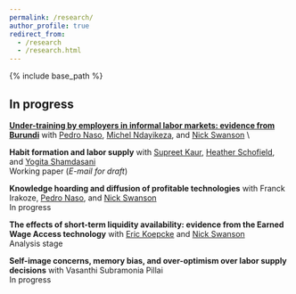 ```yaml
---
permalink: /research/
author_profile: true
redirect_from:
  - /research
  - /research.html
---
```


{% include base_path %}

## In progress 
**[Under-training by employers in informal labor markets: evidence from Burundi](https://drive.google.com/file/d/1Qs4fdx38cEGLkc-51g_R_CooeZZEwHtr/view)** with [Pedro Naso](https://pedronaso.com/economics/), [Michel Ndayikeza](https://sites.google.com/view/michelndayikeza), and [Nick Swanson](https://nicholasgswanson.github.io) \

**Habit formation and labor supply** with [Supreet Kaur](https://www.supreetkaur.com), [Heather Schofield](https://heatherschofield.net), and [Yogita Shamdasani](https://sites.google.com/site/yogitashamdasani/) \
Working paper (*E-mail for draft*)

**Knowledge hoarding and diffusion of profitable technologies** with Franck Irakoze, [Pedro Naso](https://pedronaso.com/economics/), and [Nick Swanson](https://nicholasgswanson.github.io)\
In progress

**The effects of short-term liquidity availability: evidence from the Earned Wage Access technology**  with [Eric Koepcke](https://ekoepcke.github.io) and [Nick Swanson](https://nicholasgswanson.github.io)\
Analysis stage

**Self-image concerns, memory bias, and over-optimism over labor supply decisions** with Vasanthi Subramonia Pillai\
In progress

